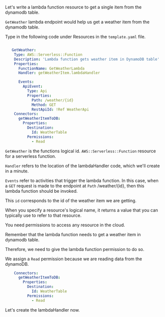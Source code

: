Let's write a lambda function resource to get a single item from the dynamodb table.

`GetWeather` lambda endpoint would help us get a weather item from the dynamodb table.

Type in the following code under Resources in the `template.yaml` file.

```yaml

   GetWeather:
    Type: AWS::Serverless::Function
    Description: 'Lambda function gets weather item in DynamoDB table'
    Properties:
      FunctionName: GetWeatherLambda
      Handler: getWeatherItem.lambdaHandler

      Events:
        ApiEvent:
          Type: Api
          Properties:
            Path: /weather/{id}
            Method: GET
            RestApiId: !Ref WeatherApi
    Connectors:
      getWeatherItemToDB:
        Properties:
          Destination:
            Id: WeatherTable
          Permissions:
            - Read
```


`GetWeather` is the functions logical id.
`AWS::Serverless::Function` resource for a serverless function.

`Handler` refers to the location of the lambdaHandler code, which we'll create in a minute.

`Events` refer to activities that trigger the lambda function.
In this case, when a `GET` request is made to the endpoint at `Path` /weather/{id},
then this lambda function should be invoked.

This `id` corresponds to the id of the weather item we are getting.

When you specify a resource's logical name, it returns a value that you can typically use to refer to that resource.

You need permissions to access any resource in the cloud. 

Remember that the lambda function needs to get a weather item in dynamodb table. 

Therefore, we need to give the lambda function permission to do so.

We assign a `Read` permission because we are reading data from the dynamoDB.

```yaml
    Connectors:
      getWeatherItemToDB:
        Properties:
          Destination:
            Id: WeatherTable
          Permissions:
            - Read
```
Let's create the lambdaHandler now.